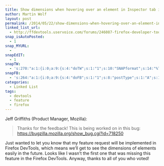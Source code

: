 ```yaml
---
title: Show dimensions when hovering over an element in Inspector tab in Firefox DevTools
author: Martin Wolf
layout: post
permalink: /2014/05/22/show-dimensions-when-hovering-over-an-element-in-inspector-tab-in-firefox-devtools/
linked_list_url:
  - http://ffdevtools.uservoice.com/forums/246087-firefox-developer-tools-ideas/suggestions/5894689-show-dimensions-when-hovering-over-an-element-in-i
snap_isAutoPosted:
  - 1
snap_MYURL:
  - 
snapEdIT:
  - 1
snapTW:
  - 's:270:"a:1:{i:0;a:9:{s:4:"doTW";s:1:"1";s:10:"SNAPformat";s:14:"%TITLE%: %URL%";s:8:"attchImg";s:1:"0";s:9:"isAutoImg";s:1:"A";s:8:"imgToUse";s:0:"";s:11:"isPrePosted";s:1:"1";s:8:"isPosted";s:1:"1";s:4:"pgID";s:18:"469385690942558208";s:5:"pDate";s:19:"2014-05-22 07:54:04";}}";'
snapFB:
  - 's:264:"a:1:{i:0;a:9:{s:4:"doFB";s:1:"1";s:8:"postType";s:1:"A";s:10:"AttachPost";s:1:"2";s:10:"SNAPformat";s:35:"New post on MartinWolf.org: %TITLE%";s:9:"isAutoImg";s:1:"A";s:8:"imgToUse";s:0:"";s:9:"isAutoURL";s:1:"A";s:8:"urlToUse";s:0:"";s:11:"isPrePosted";s:1:"1";}}";'
categories:
  - Linked List
tags:
  - devtools
  - feature
  - firefox
---
```

Jeff Griffiths (Product Manager, Mozilla):

> Thanks for the feedback! This is being worked on in this bug: <https://bugzilla.mozilla.org/show_bug.cgi?id=718250>

Just wanted to let you know that my feature request will be implemented in Firefox DevTools, which means we&#8217;ll get to see the dimensions of elements easily in the future. Looks like I wasn&#8217;t the first one that was missing this feature in the Firefox DevTools. Anyway, thanks to all of you who voted!